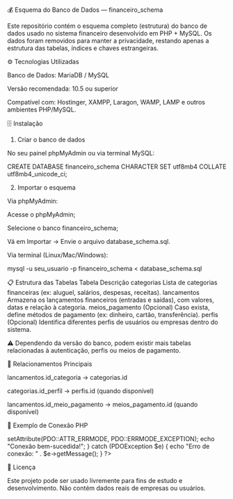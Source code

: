 💰 Esquema do Banco de Dados — financeiro_schema

Este repositório contém o esquema completo (estrutura) do banco de dados usado no sistema financeiro desenvolvido em PHP + MySQL.
Os dados foram removidos para manter a privacidade, restando apenas a estrutura das tabelas, índices e chaves estrangeiras.


⚙️ Tecnologias Utilizadas

Banco de Dados: MariaDB / MySQL

Versão recomendada: 10.5 ou superior

Compatível com: Hostinger, XAMPP, Laragon, WAMP, LAMP e outros ambientes PHP/MySQL.

🗄️ Instalação
1. Criar o banco de dados

No seu painel phpMyAdmin ou via terminal MySQL:

CREATE DATABASE financeiro_schema CHARACTER SET utf8mb4 COLLATE utf8mb4_unicode_ci;

2. Importar o esquema

Via phpMyAdmin:

Acesse o phpMyAdmin;

Selecione o banco financeiro_schema;

Vá em Importar → Envie o arquivo database_schema.sql.

Via terminal (Linux/Mac/Windows):

mysql -u seu_usuario -p financeiro_schema < database_schema.sql

📋 Estrutura das Tabelas
Tabela	Descrição
categorias	Lista de categorias financeiras (ex: aluguel, salários, despesas, receitas).
lancamentos	Armazena os lançamentos financeiros (entradas e saídas), com valores, datas e relação à categoria.
meios_pagamento	(Opcional) Caso exista, define métodos de pagamento (ex: dinheiro, cartão, transferência).
perfis	(Opcional) Identifica diferentes perfis de usuários ou empresas dentro do sistema.

⚠️ Dependendo da versão do banco, podem existir mais tabelas relacionadas à autenticação, perfis ou meios de pagamento.

🧩 Relacionamentos Principais

lancamentos.id_categoria → categorias.id

categorias.id_perfil → perfis.id (quando disponível)

lancamentos.id_meio_pagamento → meios_pagamento.id (quando disponível)

🧠 Exemplo de Conexão PHP
<?php
$host = 'localhost';
$db   = 'financeiro_schema';
$user = 'root';
$pass = '';

try {
    $pdo = new PDO("mysql:host=$host;dbname=$db;charset=utf8mb4", $user, $pass);
    $pdo->setAttribute(PDO::ATTR_ERRMODE, PDO::ERRMODE_EXCEPTION);
    echo "Conexão bem-sucedida!";
} catch (PDOException $e) {
    echo "Erro de conexão: " . $e->getMessage();
}
?>

🧾 Licença

Este projeto pode ser usado livremente para fins de estudo e desenvolvimento.
Não contém dados reais de empresas ou usuários.
